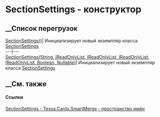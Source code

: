 # SectionSettings - конструктор
##  __Список перегрузок
[SectionSettings()](M_Tessa_Cards_SmartMerge_SectionSettings__ctor.htm)|
Инициализирует новый экземпляр класса
[SectionSettings](T_Tessa_Cards_SmartMerge_SectionSettings.htm)  
---|---  
[SectionSettings(String, IReadOnlyList<String>, IReadOnlyList<String>,
IReadOnlyList<String>, IReadOnlyList<String>, Boolean,
Nullable<Boolean>)](M_Tessa_Cards_SmartMerge_SectionSettings__ctor_1.htm)|
Инициализирует новый экземпляр класса
[SectionSettings](T_Tessa_Cards_SmartMerge_SectionSettings.htm)  
##  __См. также
#### Ссылки
[SectionSettings - ](T_Tessa_Cards_SmartMerge_SectionSettings.htm)
[Tessa.Cards.SmartMerge - пространство имён](N_Tessa_Cards_SmartMerge.htm)
